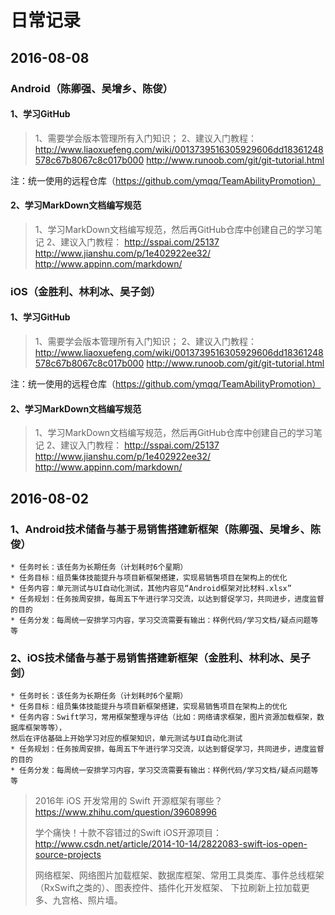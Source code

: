 # 日常记录


## 2016-08-08
### Android（陈卿强、吴增乡、陈俊）

#### 1、学习GitHub
> 1、需要学会版本管理所有入门知识；
> 2、建议入门教程：
    http://www.liaoxuefeng.com/wiki/0013739516305929606dd18361248578c67b8067c8c017b000
    http://www.runoob.com/git/git-tutorial.html

注：统一使用的远程仓库（https://github.com/ymqq/TeamAbilityPromotion）

#### 2、学习MarkDown文档编写规范
> 1、学习MarkDown文档编写规范，然后再GitHub仓库中创建自己的学习笔记
> 2、建议入门教程：
    http://sspai.com/25137
    http://www.jianshu.com/p/1e402922ee32/
    http://www.appinn.com/markdown/


### iOS（金胜利、林利冰、吴子剑）

#### 1、学习GitHub
> 1、需要学会版本管理所有入门知识；
> 2、建议入门教程：
    http://www.liaoxuefeng.com/wiki/0013739516305929606dd18361248578c67b8067c8c017b000
    http://www.runoob.com/git/git-tutorial.html

注：统一使用的远程仓库（https://github.com/ymqq/TeamAbilityPromotion）

#### 2、学习MarkDown文档编写规范
> 1、学习MarkDown文档编写规范，然后再GitHub仓库中创建自己的学习笔记
> 2、建议入门教程：
    http://sspai.com/25137
    http://www.jianshu.com/p/1e402922ee32/
    http://www.appinn.com/markdown/




## 2016-08-02
### 1、Android技术储备与基于易销售搭建新框架（陈卿强、吴增乡、陈俊）

    * 任务时长：该任务为长期任务（计划耗时6个星期）
    * 任务目标：组员集体技能提升与项目新框架搭建，实现易销售项目在架构上的优化
    * 任务内容：单元测试与UI自动化测试，其他内容见“Android框架对比材料.xlsx”
    * 任务规划：任务按周安排，每周五下午进行学习交流，以达到督促学习，共同进步，进度监督的目的
    * 任务分发：每周统一安排学习内容，学习交流需要有输出：样例代码/学习文档/疑点问题等等



### 2、iOS技术储备与基于易销售搭建新框架（金胜利、林利冰、吴子剑）

    * 任务时长：该任务为长期任务（计划耗时6个星期）
    * 任务目标：组员集体技能提升与项目新框架搭建，实现易销售项目在架构上的优化
    * 任务内容：Swift学习，常用框架整理与评估（比如：网络请求框架，图片资源加载框架，数据库框架等等），
    然后在评估基础上开始学习对应的框架知识，单元测试与UI自动化测试
    * 任务规划：任务按周安排，每周五下午进行学习交流，以达到督促学习，共同进步，进度监督的目的
    * 任务分发：每周统一安排学习内容，学习交流需要有输出：样例代码/学习文档/疑点问题等等

> 2016年 iOS 开发常用的 Swift 开源框架有哪些？https://www.zhihu.com/question/39608996
>
> 学个痛快！十款不容错过的Swift iOS开源项目：http://www.csdn.net/article/2014-10-14/2822083-swift-ios-open-source-projects
>
> 网络框架、网络图片加载框架、数据库框架、常用工具类库、事件总线框架（RxSwift之类的）、图表控件、插件化开发框架、
下拉刷新上拉加载更多、九宫格、照片墙。

